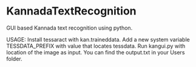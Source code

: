 # KannadaTextRecognition
GUI based Kannada text recognition using python.

USAGE:
  Install tessaract with kan.traineddata.
  Add a new system variable TESSDATA_PREFIX with value that locates tessdata.
  Run kangui.py with location of the image as input.
  You can find the output.txt in your Users folder.
